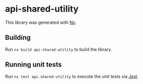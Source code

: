 # api-shared-utility

This library was generated with [Nx](https://nx.dev).

## Building

Run `nx build api-shared-utility` to build the library.

## Running unit tests

Run `nx test api-shared-utility` to execute the unit tests via [Jest](https://jestjs.io).

